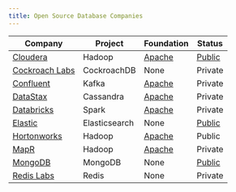 ```yaml
---
title: Open Source Database Companies
---
```


| Company | Project | Foundation | Status |
|-|-|-|-|
| [Cloudera](https://www.cloudera.com/) | Hadoop | [Apache](https://apache.org) | [Public](https://www.nasdaq.com/symbol/cldr) |
| [Cockroach Labs](https://www.cockroachlabs.com/) | CockroachDB | None | Private |
| [Confluent](https://www.confluent.io/) | Kafka | [Apache](https://apache.org) | Private |
| [DataStax](https://www.datastax.com/) | Cassandra | [Apache](https://apache.org) | Private |
| [Databricks](https://databricks.com/) | Spark | [Apache](https://apache.org) | Private |
| [Elastic](https://www.elastic.co/) | Elasticsearch | None | [Public](https://www.nasdaq.com/symbol/estc) |
| [Hortonworks](https://hortonworks.com/) | Hadoop | [Apache](https://apache.org) | Public |
| [MapR](https://mapr.com/) | Hadoop | [Apache](https://apache.org) | Private |
| [MongoDB](https://www.mongodb.com/) | MongoDB | None | [Public](https://www.nasdaq.com/symbol/mdb) |
| [Redis Labs](https://redislabs.com/) | Redis | None | Private |
